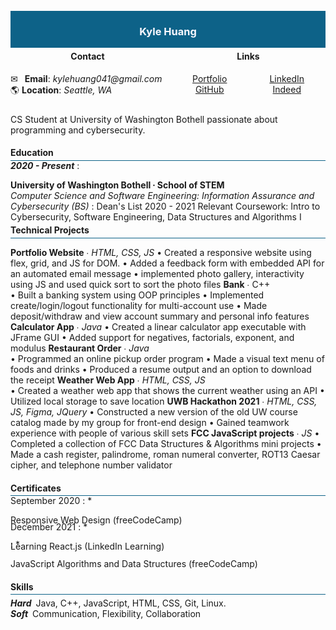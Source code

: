<div width="100%" height="100%" style="background: #0d6288; display: flex; justify-content: center; align-items: center;margin: -15px 0 -20px 0;">
    <h3 width="100%" height="100%" style="text-align: center; color: ghostwhite;">
        Kyle Huang
    </h3>
</div>

<div width="100%" height="100%" style="display: flex; justify-content: space-evenly; align-center: center;">
    <div style="width: 100%; height: 100%; margin-right: 10px; padding: 5px 0 10px 0;">
        <h4 style="text-align: center;">Contact</h4>
        <span>&#9993;&ensp; <b>Email</b>: <em>kylehuang041@gmail.com</em></span><br>
        <span>&#127758; <b>Location</b>: <em>Seattle, WA</em></span>
    </div>
    <div style="width: 100%; height: 100%; display: flex; flex-direction: column; justify-content: center; padding: 5px 0;">
        <h4 style="text-align: center;">Links</h4>
        <div style="display: flex; flex-direction: row; width: 100%;
        height: 100%; justify-content: space-around;">
            <div style="width: 100%; height: 100%; text-align: center;">
                <a target="_blank" href="https://kylehuang041.github.io/Portfolio/">Portfolio</a><br>
                <a target="_blank" href="https://github.com/kylehuang041">GitHub</a><br>
            </div>
            <div style="width: 100%; height: 100%; text-align: center;">
                <a target="_blank" href="https://www.linkedin.com/in/kyle-huang-9492811ba/">LinkedIn</a><br>
                <a target="_blank" href="https://my.indeed.com/p/kyleh-r7behmb">Indeed</a><br>
            </div>
        </div>
    </div>
</div>

<p>CS Student at University of Washington Bothell passionate about programming and cybersecurity.</p>

#### Education

<hr style="background: #0d6288; margin: -15px 0 -15px 0;">

<b><i>2020 - Present</i></b>
: <p style="margin: 0 0 -15px 0"><strong>University of Washington Bothell ∙ School of STEM</strong><br><em>Computer Science and Software Engineering: Information Assurance and Cybersecurity (BS)</em>
: Dean's List 2020 - 2021
Relevant Coursework: Intro to Cybersecurity, Software Engineering, Data Structures and Algorithms I</p>

#### Technical Projects

<hr style="background: #0d6288; margin: -15px 0 5px 0;">

<b>Portfolio Website</b> ∙ <i>HTML, CSS, JS</i>
•	Created a responsive website using flex, grid, and JS for DOM.
•	Added a feedback form with embedded API for an automated email message 
•	implemented photo gallery, interactivity using JS and used quick sort to sort the photo files
<b>Bank</b> ∙ <i></i>C++			
•	Built a banking system using OOP principles
•	Implemented create/login/logout functionality for multi-account use
•   Made deposit/withdraw and view account summary and personal info features
<b>Calculator App</b> ∙ <i>Java</i>	
•	Created a linear calculator app executable with JFrame GUI
•	Added support for negatives, factorials, exponent, and modulus
<b>Restaurant Order</b> ∙ <i>Java</i>	
•	Programmed an online pickup order program
•	Made a visual text menu of foods and drinks
•	Produced a resume output and an option to download the receipt
<b>Weather Web App</b> ∙ <i>HTML, CSS, JS</i>	
•	Created a weather web app that shows the current weather using an API
•	Utilized local storage to save location
<b>UWB Hackathon 2021</b> ∙ <i>HTML, CSS, JS, Figma, JQuery</i>
•	Constructed a new version of the old UW course catalog made by my group for front-end design
•	Gained teamwork experience with people of various skill sets
<b>FCC JavaScript projects</b> ∙ <i>JS</i>
•	Completed a collection of FCC Data Structures & Algorithms mini projects
•	Made a cash register, palindrome, roman numeral converter, ROT13 Caesar cipher, and telephone number validator

#### Certificates

<hr style="background: #0d6288; margin: -15px 0 -15px 0;">

September 2020
: * <p style="margin-bottom: -20px;">Responsive Web Design (freeCodeCamp)</p>

December 2021
: * <p style="margin-bottom: -20px;">Learning React.js (LinkedIn Learning)</p>
: * <p>JavaScript Algorithms and Data Structures (freeCodeCamp)</p>

#### Skills

<hr style="background: #0d6288; margin: -15px 0 5px 0;">

<p style="margin: 0px;"><strong><i>Hard</i></strong>&ensp;Java, C++, JavaScript, HTML, CSS, Git, Linux.
<p style="margin: 0;"><strong><i>Soft</i></strong>&ensp;Communication, Flexibility, Collaboration</p>